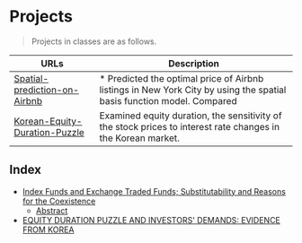 # Projects

> Projects in classes are as follows.

| URLs | Description |
|--------------------------------------------------------------------------------------------------------------|-------------------------------------------------------------------------------------------------------------------------------------------------------------------|
| [Spatial-prediction-on-Airbnb](https://github.com/hsongchoi/Projects/tree/master/Spatial-prediction-on-Airbnb) | * Predicted the optimal price of Airbnb listings in New York City by using the spatial basis function model. Compared  |
| [Korean-Equity-Duration-Puzzle](https://github.com/hsongchoi/Publications/tree/master/Korean-Equity-Duration-Puzzle) | Examined equity duration, the sensitivity of the stock prices to interest rate changes in the Korean market. |


## Index

* [Index Funds and Exchange Traded Funds; Substitutability and Reasons for the Coexistence](#indexfunds)
    * [Abstract](#abstract)
* [EQUITY DURATION PUZZLE AND INVESTORS' DEMANDS: EVIDENCE FROM KOREA](#equityduration)
